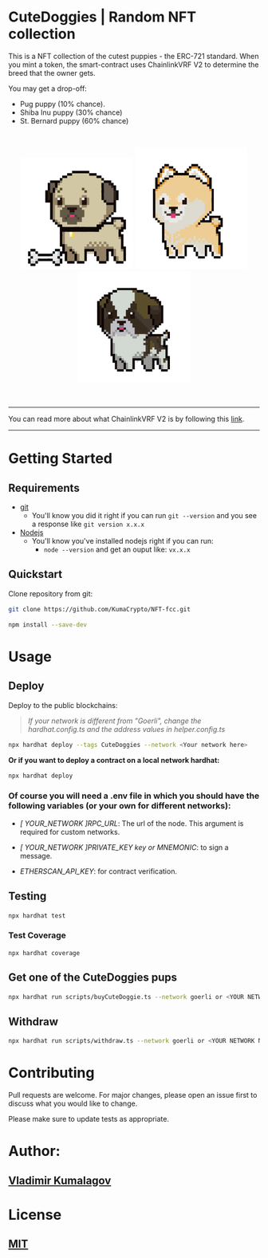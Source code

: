 # CuteDoggies | Random NFT collection

<p> This is a NFT collection of the cutest puppies - the ERC-721 standard. When you mint a token, the smart-contract uses ChainlinkVRF V2 to determine the breed that the owner gets. </p>

<p>You may get a drop-off: </p>

-   Pug puppy (10% chance).
-   Shiba Inu puppy (30% chance)
-   St. Bernard puppy (60% chance)

<br/>
<p align="center">
<img src="NFT-metadata/CuteDoggies/images/pug.png" width="225" alt="NFT Pug">
<img src="NFT-metadata/CuteDoggies/images/shiba-inu.png" width="225" alt="NFT Shiba">
<img src="NFT-metadata/CuteDoggies/images/st-bernard.png" width="225" alt="NFT St.Bernard">
</p>
<br/>

---

You can read more about what ChainlinkVRF V2 is by following this [link](https://docs.chain.link/docs/vrf/v2/introduction/).

---

# Getting Started

## Requirements

-   [git](https://git-scm.com/book/en/v2/Getting-Started-Installing-Git)
    -   You'll know you did it right if you can run `git --version` and you see a response like `git version x.x.x`
-   [Nodejs](https://nodejs.org/en/)
    -   You'll know you've installed nodejs right if you can run:
        -   `node --version` and get an ouput like: `vx.x.x`

## Quickstart

<p>Clone repository from git:</p>

```bash
git clone https://github.com/KumaCrypto/NFT-fcc.git
```

```bash
npm install --save-dev
```

# Usage

## Deploy

Deploy to the public blockchains:

> _If your network is different from "Goerli", change the hardhat.config.ts and the address values in helper.config.ts_

```bash
npx hardhat deploy --tags CuteDoggies --network <Your network here>
```

**Or if you want to deploy a contract on a local network hardhat:**

```bash
npx hardhat deploy
```

### Of course you will need a .env file in which you should have the following variables (or your own for different networks):

-   _[ YOUR_NETWORK ]RPC_URL_: The url of the node. This argument is required for custom networks.

-   _[ YOUR_NETWORK ]PRIVATE_KEY key or MNEMONIC_: to sign a message.

-   _ETHERSCAN_API_KEY_: for contract verification.

## Testing

```
npx hardhat test
```

### Test Coverage

```
npx hardhat coverage
```

## Get one of the CuteDoggies pups

```bash
npx hardhat run scripts/buyCuteDoggie.ts --network goerli or <YOUR NETWORK NAME>
```

## Withdraw

```bash
npx hardhat run scripts/withdraw.ts --network goerli or <YOUR NETWORK NAME>
```

# Contributing

Pull requests are welcome. For major changes, please open an issue first to discuss what you would like to change.

Please make sure to update tests as appropriate.

# Author:

## [Vladimir Kumalagov](https://github.com/KumaCrypto)

# License

## [MIT](https://choosealicense.com/licenses/mit/)
